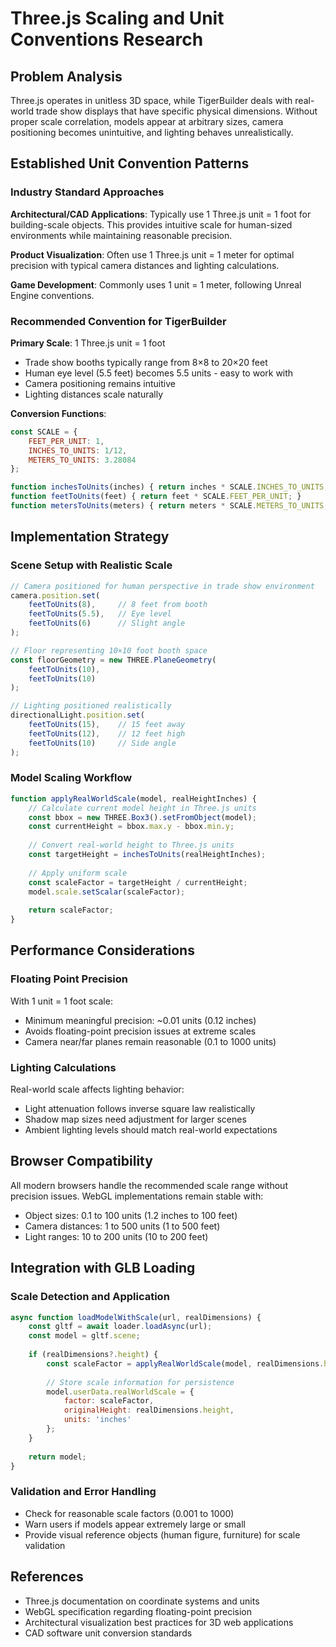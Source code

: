 # Three.js Scaling and Unit Conventions Research

## Problem Analysis

Three.js operates in unitless 3D space, while TigerBuilder deals with real-world trade show displays that have specific physical dimensions. Without proper scale correlation, models appear at arbitrary sizes, camera positioning becomes unintuitive, and lighting behaves unrealistically.

## Established Unit Convention Patterns

### **Industry Standard Approaches**

**Architectural/CAD Applications**: Typically use 1 Three.js unit = 1 foot for building-scale objects. This provides intuitive scale for human-sized environments while maintaining reasonable precision.

**Product Visualization**: Often use 1 Three.js unit = 1 meter for optimal precision with typical camera distances and lighting calculations.

**Game Development**: Commonly uses 1 unit = 1 meter, following Unreal Engine conventions.

### **Recommended Convention for TigerBuilder**

**Primary Scale**: 1 Three.js unit = 1 foot
- Trade show booths typically range from 8×8 to 20×20 feet
- Human eye level (5.5 feet) becomes 5.5 units - easy to work with
- Camera positioning remains intuitive
- Lighting distances scale naturally

**Conversion Functions**:
```javascript
const SCALE = {
    FEET_PER_UNIT: 1,
    INCHES_TO_UNITS: 1/12,
    METERS_TO_UNITS: 3.28084
};

function inchesToUnits(inches) { return inches * SCALE.INCHES_TO_UNITS; }
function feetToUnits(feet) { return feet * SCALE.FEET_PER_UNIT; }
function metersToUnits(meters) { return meters * SCALE.METERS_TO_UNITS; }
```

## Implementation Strategy

### **Scene Setup with Realistic Scale**
```javascript
// Camera positioned for human perspective in trade show environment
camera.position.set(
    feetToUnits(8),     // 8 feet from booth
    feetToUnits(5.5),   // Eye level
    feetToUnits(6)      // Slight angle
);

// Floor representing 10×10 foot booth space
const floorGeometry = new THREE.PlaneGeometry(
    feetToUnits(10), 
    feetToUnits(10)
);

// Lighting positioned realistically
directionalLight.position.set(
    feetToUnits(15),    // 15 feet away
    feetToUnits(12),    // 12 feet high
    feetToUnits(10)     // Side angle
);
```

### **Model Scaling Workflow**
```javascript
function applyRealWorldScale(model, realHeightInches) {
    // Calculate current model height in Three.js units
    const bbox = new THREE.Box3().setFromObject(model);
    const currentHeight = bbox.max.y - bbox.min.y;
    
    // Convert real-world height to Three.js units
    const targetHeight = inchesToUnits(realHeightInches);
    
    // Apply uniform scale
    const scaleFactor = targetHeight / currentHeight;
    model.scale.setScalar(scaleFactor);
    
    return scaleFactor;
}
```

## Performance Considerations

### **Floating Point Precision**
With 1 unit = 1 foot scale:
- Minimum meaningful precision: ~0.01 units (0.12 inches)
- Avoids floating-point precision issues at extreme scales
- Camera near/far planes remain reasonable (0.1 to 1000 units)

### **Lighting Calculations**
Real-world scale affects lighting behavior:
- Light attenuation follows inverse square law realistically
- Shadow map sizes need adjustment for larger scenes
- Ambient lighting levels should match real-world expectations

## Browser Compatibility

All modern browsers handle the recommended scale range without precision issues. WebGL implementations remain stable with:
- Object sizes: 0.1 to 100 units (1.2 inches to 100 feet)
- Camera distances: 1 to 500 units (1 to 500 feet)
- Light ranges: 10 to 200 units (10 to 200 feet)

## Integration with GLB Loading

### **Scale Detection and Application**
```javascript
async function loadModelWithScale(url, realDimensions) {
    const gltf = await loader.loadAsync(url);
    const model = gltf.scene;
    
    if (realDimensions?.height) {
        const scaleFactor = applyRealWorldScale(model, realDimensions.height);
        
        // Store scale information for persistence
        model.userData.realWorldScale = {
            factor: scaleFactor,
            originalHeight: realDimensions.height,
            units: 'inches'
        };
    }
    
    return model;
}
```

### **Validation and Error Handling**
- Check for reasonable scale factors (0.001 to 1000)
- Warn users if models appear extremely large or small
- Provide visual reference objects (human figure, furniture) for scale validation

## References

- Three.js documentation on coordinate systems and units
- WebGL specification regarding floating-point precision
- Architectural visualization best practices for 3D web applications
- CAD software unit conversion standards